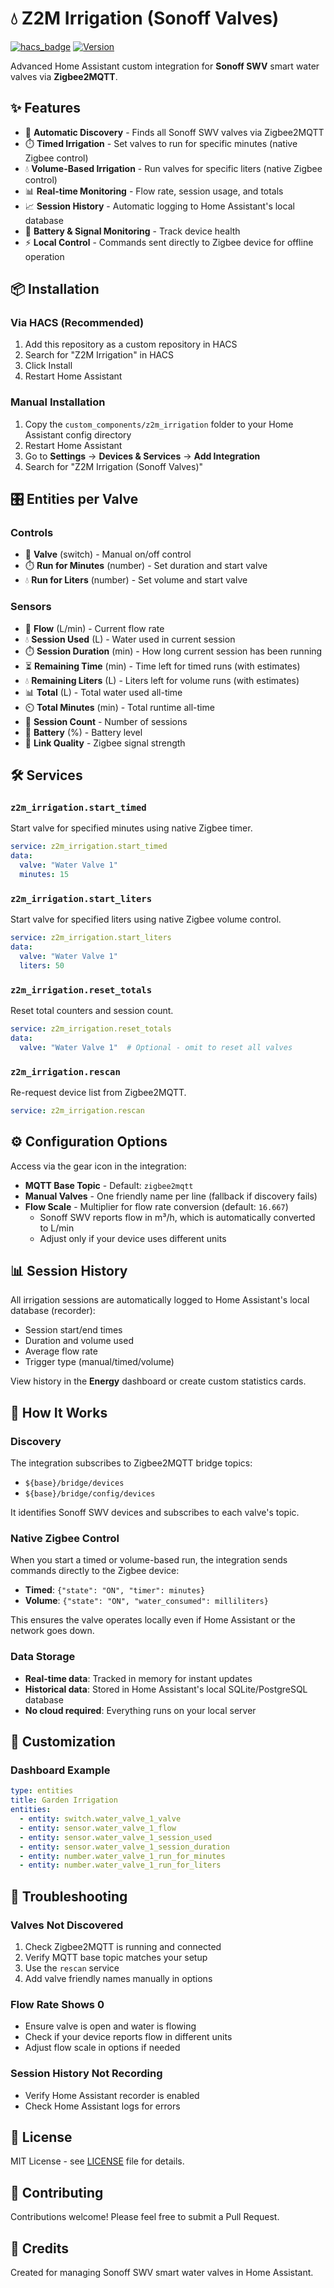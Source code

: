 # 💧 Z2M Irrigation (Sonoff Valves)

[![hacs_badge](https://img.shields.io/badge/HACS-Custom-41BDF5.svg)](https://github.com/hacs/integration)
[![Version](https://img.shields.io/badge/version-1.0.0-blue.svg)](https://github.com/Zebra-zzz/z2m-irrigation)

Advanced Home Assistant custom integration for **Sonoff SWV** smart water valves via **Zigbee2MQTT**.

## ✨ Features

- 🔄 **Automatic Discovery** - Finds all Sonoff SWV valves via Zigbee2MQTT
- ⏱️ **Timed Irrigation** - Set valves to run for specific minutes (native Zigbee control)
- 💧 **Volume-Based Irrigation** - Run valves for specific liters (native Zigbee control)
- 📊 **Real-time Monitoring** - Flow rate, session usage, and totals
- 📈 **Session History** - Automatic logging to Home Assistant's local database
- 🔋 **Battery & Signal Monitoring** - Track device health
- ⚡ **Local Control** - Commands sent directly to Zigbee device for offline operation

## 📦 Installation

### Via HACS (Recommended)

1. Add this repository as a custom repository in HACS
2. Search for "Z2M Irrigation" in HACS
3. Click Install
4. Restart Home Assistant

### Manual Installation

1. Copy the `custom_components/z2m_irrigation` folder to your Home Assistant config directory
2. Restart Home Assistant
3. Go to **Settings** → **Devices & Services** → **Add Integration**
4. Search for "Z2M Irrigation (Sonoff Valves)"

## 🎛️ Entities per Valve

### Controls
- 🚰 **Valve** (switch) - Manual on/off control
- ⏱️ **Run for Minutes** (number) - Set duration and start valve
- 💧 **Run for Liters** (number) - Set volume and start valve

### Sensors
- 🌊 **Flow** (L/min) - Current flow rate
- 💧 **Session Used** (L) - Water used in current session
- ⏱️ **Session Duration** (min) - How long current session has been running
- ⏳ **Remaining Time** (min) - Time left for timed runs (with estimates)
- 💧 **Remaining Liters** (L) - Liters left for volume runs (with estimates)
- 📊 **Total** (L) - Total water used all-time
- ⏲️ **Total Minutes** (min) - Total runtime all-time
- 🔢 **Session Count** - Number of sessions
- 🔋 **Battery** (%) - Battery level
- 📡 **Link Quality** - Zigbee signal strength

## 🛠️ Services

### `z2m_irrigation.start_timed`
Start valve for specified minutes using native Zigbee timer.
```yaml
service: z2m_irrigation.start_timed
data:
  valve: "Water Valve 1"
  minutes: 15
```

### `z2m_irrigation.start_liters`
Start valve for specified liters using native Zigbee volume control.
```yaml
service: z2m_irrigation.start_liters
data:
  valve: "Water Valve 1"
  liters: 50
```

### `z2m_irrigation.reset_totals`
Reset total counters and session count.
```yaml
service: z2m_irrigation.reset_totals
data:
  valve: "Water Valve 1"  # Optional - omit to reset all valves
```

### `z2m_irrigation.rescan`
Re-request device list from Zigbee2MQTT.
```yaml
service: z2m_irrigation.rescan
```

## ⚙️ Configuration Options

Access via the gear icon in the integration:

- **MQTT Base Topic** - Default: `zigbee2mqtt`
- **Manual Valves** - One friendly name per line (fallback if discovery fails)
- **Flow Scale** - Multiplier for flow rate conversion (default: `16.667`)
  - Sonoff SWV reports flow in m³/h, which is automatically converted to L/min
  - Adjust only if your device uses different units

## 📊 Session History

All irrigation sessions are automatically logged to Home Assistant's local database (recorder):
- Session start/end times
- Duration and volume used
- Average flow rate
- Trigger type (manual/timed/volume)

View history in the **Energy** dashboard or create custom statistics cards.

## 🔧 How It Works

### Discovery
The integration subscribes to Zigbee2MQTT bridge topics:
- `${base}/bridge/devices`
- `${base}/bridge/config/devices`

It identifies Sonoff SWV devices and subscribes to each valve's topic.

### Native Zigbee Control
When you start a timed or volume-based run, the integration sends commands directly to the Zigbee device:
- **Timed**: `{"state": "ON", "timer": minutes}`
- **Volume**: `{"state": "ON", "water_consumed": milliliters}`

This ensures the valve operates locally even if Home Assistant or the network goes down.

### Data Storage
- **Real-time data**: Tracked in memory for instant updates
- **Historical data**: Stored in Home Assistant's local SQLite/PostgreSQL database
- **No cloud required**: Everything runs on your local server

## 🎨 Customization

### Dashboard Example
```yaml
type: entities
title: Garden Irrigation
entities:
  - entity: switch.water_valve_1_valve
  - entity: sensor.water_valve_1_flow
  - entity: sensor.water_valve_1_session_used
  - entity: sensor.water_valve_1_session_duration
  - entity: number.water_valve_1_run_for_minutes
  - entity: number.water_valve_1_run_for_liters
```

## 🐛 Troubleshooting

### Valves Not Discovered
1. Check Zigbee2MQTT is running and connected
2. Verify MQTT base topic matches your setup
3. Use the `rescan` service
4. Add valve friendly names manually in options

### Flow Rate Shows 0
- Ensure valve is open and water is flowing
- Check if your device reports flow in different units
- Adjust flow scale in options if needed

### Session History Not Recording
- Verify Home Assistant recorder is enabled
- Check Home Assistant logs for errors

## 📝 License

MIT License - see [LICENSE](LICENSE) file for details.

## 🤝 Contributing

Contributions welcome! Please feel free to submit a Pull Request.

## 🙏 Credits

Created for managing Sonoff SWV smart water valves in Home Assistant.
